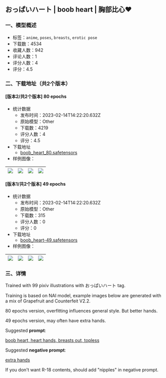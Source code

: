 ## おっぱいハート | boob heart | 胸部比心❤
### 一、模型概述

- 标签：`anime`, `poses`, `breasts`, `erotic pose`
- 下载数：4534
- 收藏人数：942
- 评论人数：1
- 评分人数：4
- 评分：4.5

### 二、下载地址（共2个版本）

#### [版本2/共2个版本] 80 epochs

- 统计数据
  - 发布时间：2023-02-14T14:22:20.632Z
  - 原始模型：Other
  - 下载数：4219
  - 评分人数：4
  - 评分：4.5
- 下载地址
  - [boob_heart_80.safetensors](https://civitai.com/api/download/models/10330)
- 样例图像：

| <img src="https://image.civitai.com/xG1nkqKTMzGDvpLrqFT7WA/555b1c60-5acc-49d3-b4af-1e8dfc689400/width=450/100825.jpeg" /> | <img src="https://image.civitai.com/xG1nkqKTMzGDvpLrqFT7WA/047ba328-12f5-42fd-8c66-da43b625dc00/width=450/100824.jpeg" /> | <img src="https://image.civitai.com/xG1nkqKTMzGDvpLrqFT7WA/e985c8df-427e-43b8-e733-c56917b4b400/width=450/100823.jpeg" /> | <img src="https://image.civitai.com/xG1nkqKTMzGDvpLrqFT7WA/ce4ec5ac-b129-4b37-5017-6ea4cf94df00/width=450/100822.jpeg" /> |
| ---- | ---- | ---- | ---- |

#### [版本1/共2个版本] 49 epochs

- 统计数据
  - 发布时间：2023-02-14T14:22:20.632Z
  - 原始模型：Other
  - 下载数：315
  - 评分人数：0
  - 评分：0
- 下载地址
  - [boob_heart-49.safetensors](https://civitai.com/api/download/models/10249)
- 样例图像：

| <img src="https://image.civitai.com/xG1nkqKTMzGDvpLrqFT7WA/628c98d5-acf2-490f-40e5-4d34a9756900/width=450/100224.jpeg" /> | <img src="https://image.civitai.com/xG1nkqKTMzGDvpLrqFT7WA/057d3664-9b7e-43b3-8762-c8cb78aa6200/width=450/100229.jpeg" /> | <img src="https://image.civitai.com/xG1nkqKTMzGDvpLrqFT7WA/c20f4d58-4f5a-4eb3-708a-635bc25a3d00/width=450/100228.jpeg" /> | <img src="https://image.civitai.com/xG1nkqKTMzGDvpLrqFT7WA/3ca1cfb6-0338-42e0-1352-dfa234ecf200/width=450/100227.jpeg" /> |
| ---- | ---- | ---- | ---- |


### 三、详情
<p>Trained with 99 pixiv illustrations with おっぱいハート tag.</p><p>Training is based on NAI model, example images below are generated with a mix of Grapefruit and Counterfeit V2.2.</p><p>80 epochs version, overfitting influences general style. But better hands.</p><p>49 epochs version, may often have extra hands.</p><p>Suggested <strong>prompt</strong>:</p><p><u>boob heart, heart hands, breasts out, topless</u></p><p>Suggested <strong>negative prompt</strong>:</p><p><u>extra hands</u></p><p>If you don't want R-18 contents, should add "nipples" in negative prompt.</p>